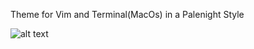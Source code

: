 Theme for Vim and Terminal(MacOs) in a Palenight Style

![alt text](https://i.ibb.co/fCWM4jR/Screen-Shot-2022-02-13-at-19-50-34.png)
